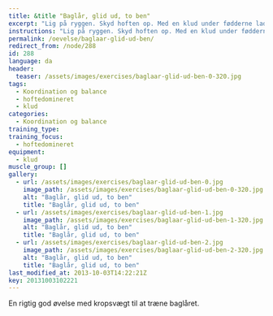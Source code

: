 ```yaml
---
title: &title "Baglår, glid ud, to ben"
excerpt: "Lig på ryggen. Skyd hoften op. Med en klud under fødderne lader du fødderne glide udad indtil kroppen er så ret som muligt. Træk benene tilbage igen."
instructions: "Lig på ryggen. Skyd hoften op. Med en klud under fødderne lader du fødderne glide udad indtil kroppen er så ret som muligt. Træk benene tilbage igen."
permalink: /oevelse/baglaar-glid-ud-ben/
redirect_from: /node/288
id: 288
language: da
header:
  teaser: /assets/images/exercises/baglaar-glid-ud-ben-0-320.jpg
tags:
  - Koordination og balance
  - hoftedomineret
  - klud
categories:
  - Koordination og balance
training_type: 
training_focus: 
  - hoftedomineret
equipment:
  - klud
muscle_group: []
gallery:
  - url: /assets/images/exercises/baglaar-glid-ud-ben-0.jpg
    image_path: /assets/images/exercises/baglaar-glid-ud-ben-0-320.jpg
    alt: "Baglår, glid ud, to ben"
    title: "Baglår, glid ud, to ben"
  - url: /assets/images/exercises/baglaar-glid-ud-ben-1.jpg
    image_path: /assets/images/exercises/baglaar-glid-ud-ben-1-320.jpg
    alt: "Baglår, glid ud, to ben"
    title: "Baglår, glid ud, to ben"
  - url: /assets/images/exercises/baglaar-glid-ud-ben-2.jpg
    image_path: /assets/images/exercises/baglaar-glid-ud-ben-2-320.jpg
    alt: "Baglår, glid ud, to ben"
    title: "Baglår, glid ud, to ben"
last_modified_at: 2013-10-03T14:22:21Z
key: 20131003102221
---
```


En rigtig god øvelse med kropsvægt til at træne baglåret.
